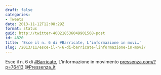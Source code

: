 ```yaml
---
draft: false
categories:
- Tweets
date: 2013-11-12T12:08:29Z
format: status
guid: http://twitter-400218536049901568-post
id: 4820
title: 'Esce il n. 6 di #Barricate, L’informazione in movi…'
slug: /2013/11/esce-il-n-6-di-barricate-linformazione-in-movi/
---
```


Esce il n. 6 di [#Barricate](http://twitter.com/search?q=%23Barricate), L’informazione in movimento [pressenza.com/?p=76413](http://www.pressenza.com/?p=76413) [@Pressenza_it](http://twitter.com/Pressenza_it)